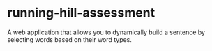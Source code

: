 # running-hill-assessment
A web application that allows you to dynamically build a sentence by selecting words based on their word types.
